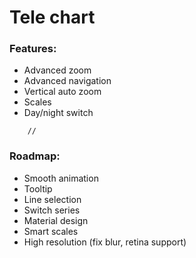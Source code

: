 ﻿Tele chart
====================

### Features:
 - Advanced zoom
 - Advanced navigation
 - Vertical auto zoom
 - Scales
 - Day/night switch
````
    //
````
  
### Roadmap:
- Smooth animation
- Tooltip
- Line selection
- Switch series
- Material design 
- Smart scales
- High resolution (fix blur, retina support)